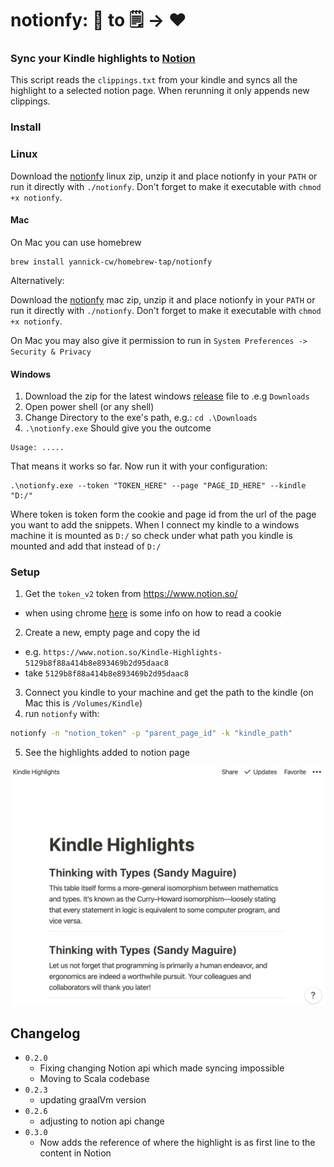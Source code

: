 # notionfy: 📓 to 🗒 -> ♥

### Sync your Kindle highlights to [Notion](https://www.notion.so/)

This script reads the `clippings.txt` from your kindle and syncs all the highlight to a selected notion page.
When rerunning it only appends new clippings.

### Install

### Linux

Download the [notionfy](https://github.com/yannick-cw/notionfy/releases/tag/0.3.x) linux zip, unzip it and place notionfy in your `PATH` or run it directly with `./notionfy`. Don't forget to make it executable with `chmod +x notionfy`.


#### Mac
On Mac you can use homebrew
```
brew install yannick-cw/homebrew-tap/notionfy
```
Alternatively:

Download the [notionfy](https://github.com/yannick-cw/notionfy/releases/tag/0.3.x) mac zip, unzip it and place notionfy in your `PATH` or run it directly with `./notionfy`. Don't forget to make it executable with `chmod +x notionfy`.

On Mac you may also give it permission to run in `System Preferences -> Security & Privacy`

#### Windows

1. Download the zip for the latest windows [release](https://github.com/yannick-cw/notionfy/releases/download/0.3.x/notionfy.exe) file to .e.g `Downloads`
2. Open power shell (or any shell)
4. Change Directory to the exe's path, e.g.: `cd .\Downloads`
5. `.\notionfy.exe`
Should give you the outcome
```
Usage: .....
```
That means it works so far.
Now run it with your configuration:

```
.\notionfy.exe --token "TOKEN_HERE" --page "PAGE_ID_HERE" --kindle "D:/"
```

Where token is token form the cookie and page id from the url of the page you want to add the snippets. When I connect my kindle to a windows machine it is mounted as `D:/` so check under what path you kindle is mounted and add that instead of `D:/`

### Setup

1. Get the `token_v2` token from https://www.notion.so/

- when using chrome [here](https://developers.google.com/web/tools/chrome-devtools/storage/cookies) is some info on how to read a cookie

2. Create a new, empty page and copy the id

- e.g. `https://www.notion.so/Kindle-Highlights-5129b8f88a414b8e893469b2d95daac8`
- take `5129b8f88a414b8e893469b2d95daac8`

3. Connect you kindle to your machine and get the path to the kindle (on Mac this is `/Volumes/Kindle`)
4. run `notionfy` with:

```bash
notionfy -n "notion_token" -p "parent_page_id" -k "kindle_path"
```

5. See the highlights added to notion page

![Highlights](./highlights.png)


## Changelog
- `0.2.0`
  - Fixing changing Notion api which made syncing impossible
  - Moving to Scala codebase
- `0.2.3`
  - updating graalVm version
- `0.2.6`
  - adjusting to notion api change
- `0.3.0`
  - Now adds the reference of where the highlight is as first line to the content in Notion
